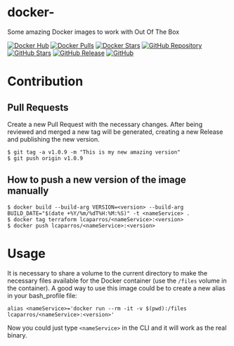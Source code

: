 # docker-<nameService>
Some amazing Docker images to work with <nameService> Out Of The Box

[![Docker Hub](https://img.shields.io/static/v1.svg?color=4edafc&labelColor=555555&logoColor=ffffff&style=flat&label=lcaparros/<nameService>&message=Docker%20Hub&logo=docker)](https://hub.docker.com/r/lcaparros/<nameService>)
[![Docker Pulls](https://img.shields.io/docker/pulls/lcaparros/<nameService>.svg?color=4edafc&labelColor=555555&logoColor=ffffff&style=flat&label=pulls&logo=docker)](https://hub.docker.com/r/lcaparros/<nameService>)
[![Docker Stars](https://img.shields.io/docker/stars/lcaparros/<nameService>.svg?color=4edafc&labelColor=555555&logoColor=ffffff&style=flat&label=stars&logo=docker)](https://hub.docker.com/r/lcaparros/<nameService>)
[![GitHub Repository](https://img.shields.io/static/v1.svg?color=4edafc&labelColor=555555&logoColor=ffffff&style=flat&label=lcaparros/docker-<nameService>&message=GitHub%20Repo&logo=github)](https://github.com/lcaparros/docker-<nameService>)
[![GitHub Stars](https://img.shields.io/github/stars/lcaparros/docker-<nameService>.svg?color=4edafc&labelColor=555555&logoColor=ffffff&style=flat&logo=github)](https://github.com/lcaparros/docker-<nameService>)
[![GitHub Release](https://img.shields.io/github/release/lcaparros/docker-<nameService>.svg?color=4edafc&labelColor=555555&logoColor=ffffff&style=flat&logo=github)](https://github.com/lcaparros/docker-<nameService>/releases)
[![GitHub](https://img.shields.io/static/v1.svg?color=4edafc&labelColor=555555&logoColor=ffffff&style=flat&label=lcaparros&message=GitHub&logo=github)](https://github.com/lcaparros "view the source for all of our repositories.")

# Contribution

## Pull Requests

Create a new Pull Request with the necessary changes. After being reviewed and merged a new tag will be generated, creating a new Release and publishing the new version.

```shell
$ git tag -a v1.0.9 -m "This is my new amazing version"
$ git push origin v1.0.9
```

## How to push a new version of the image manually

```shell
$ docker build --build-arg VERSION=<version> --build-arg BUILD_DATE="$(date +%Y/%m/%dT%H:%M:%S)" -t <nameService> .
$ docker tag terraform lcaparros/<nameService>:<version>
$ docker push lcaparros/<nameService>:<version>
```

# Usage

It is necessary to share a volume to the current directory to make the necessary <nameService> files available for the Docker container (use the `/files` volume in the container). A good way to use this image could be to create a new alias in your bash_profile file:

```shell
alias <nameService>='docker run --rm -it -v $(pwd):/files lcaparros/<nameService>:<version>'
```

Now you could just type `<nameService>` in the CLI and it will work as the real <nameService> binary.